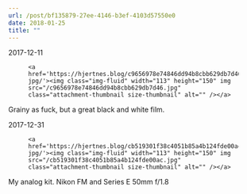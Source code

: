 ```yaml
---
url: /post/bf135879-27ee-4146-b3ef-4103d57550e0
date: 2018-01-25
title: ""
---
```


2017-12-11



<div id='gallery-5' class='gallery galleryid-232 gallery-columns-3 gallery-size-thumbnail'>

  <figure class='gallery-item'> 

  

  <div class='gallery-icon portrait'>

    <a href='https://hjertnes.blog/c9656978e74846dd94b8cbb629db7d46-jpg/'><img class="img-fluid" width="113" height="150" img src="/c9656978e74846dd94b8cbb629db7d46.jpg" class="attachment-thumbnail size-thumbnail" alt="" /></a>

  </div></figure>

</div>



Grainy as fuck, but a great black and white film.



2017-12-31



<div id='gallery-6' class='gallery galleryid-232 gallery-columns-3 gallery-size-thumbnail'>

  <figure class='gallery-item'> 

  

  <div class='gallery-icon portrait'>

    <a href='https://hjertnes.blog/cb519301f38c4051b85a4b124fde00ac-jpg/'><img class="img-fluid" width="113" height="150" img src="/cb519301f38c4051b85a4b124fde00ac.jpg" class="attachment-thumbnail size-thumbnail" alt="" /></a>

  </div></figure>

</div>



My analog kit. Nikon FM and Series E 50mm f/1.8